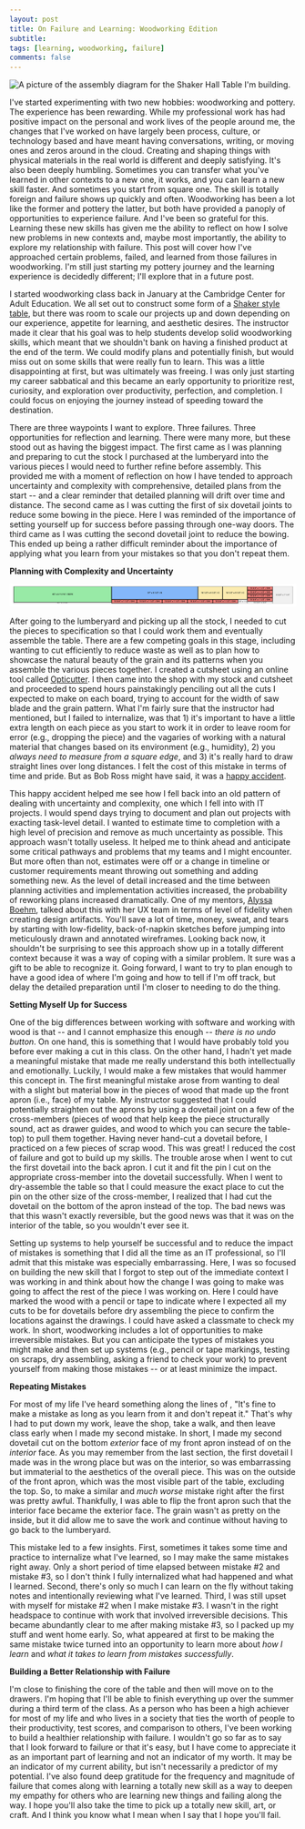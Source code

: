 ```yaml
---
layout: post
title: On Failure and Learning: Woodworking Edition
subtitle: 
tags: [learning, woodworking, failure]
comments: false
---
```


<img src="/assets/img/shaker-hallway-table-diagram.png" class="center" alt="A picture of the assembly diagram for the Shaker Hall Table I'm building.">

I've started experimenting with two new hobbies: woodworking and pottery. The experience has been rewarding. While my professional work has had positive impact on the personal and work lives of the people around me, the changes that I've worked on have largely been process, culture, or technology based and have meant having conversations, writing, or moving ones and zeros around in the cloud. Creating and shaping things with physical materials in the real world is different and deeply satisfying. It's also been deeply humbling. Sometimes you can transfer what you've learned in other contexts to a new one, it works, and you can learn a new skill faster. And sometimes you start from square one. The skill is totally foreign and failure shows up quickly and often. Woodworking has been a lot like the former and pottery the latter, but both have provided a panoply of opportunities to experience failure. And I've been so grateful for this. Learning these new skills has given me the ability to reflect on how I solve new problems in new contexts and, maybe most importantly, the ability to explore my relationship with failure. This post will cover how I've approached certain problems, failed, and learned from those failures in woodworking. I'm still just starting my pottery journey and the learning experience is decidedly different; I'll explore that in a future post.                           

I started woodworking class back in January at the Cambridge Center for Adult Education. We all set out to construct some form of a [Shaker style table](https://www.woodsmithplans.com/plan/shaker-hall-table/), but there was room to scale our projects up and down depending on our experience, appetite for learning, and aesthetic desires. The instructor made it clear that his goal was to help students develop solid woodworking skills, which meant that we shouldn't bank on having a finished product at the end of the term. We could modify plans and potentially finish, but would miss out on some skills that were really fun to learn. This was a little disappointing at first, but was ultimately was freeing. I was only just starting my career sabbatical and this became an early opportunity to prioritize rest, curiosity, and exploration over productivity, perfection, and completion. I could focus on enjoying the journey instead of speeding toward the destination.

There are three waypoints I want to explore. Three failures. Three opportunities for reflection and learning. There were many more, but these stood out as having the biggest impact. The first came as I was planning and preparing to cut the stock I purchased at the lumberyard into the various pieces I would need to further refine before assembly. This provided me with a moment of reflection on how I have tended to approach uncertainty and complexity with comprehensive, detailed plans from the start -- and a clear reminder that detailed planning will drift over time and distance. The second came as I was cutting the first of six dovetail joints to reduce some bowing in the piece. Here I was reminded of the importance of setting yourself up for success before passing through one-way doors. The third came as I was cutting the second dovetail joint to reduce the bowing. This ended up being a rather difficult reminder about the importance of applying what you learn from your mistakes so that you don't repeat them.

**Planning with Complexity and Uncertainty**

<img src="/assets/img/woodworking-cutsheet-example.png" class="center" alt="A screenshot of the cutsheet I created to plan cutting pieces from my lumberyard stock.">

After going to the lumberyard and picking up all the stock, I needed to cut the pieces to specification so that I could work them and eventually assemble the table. There are a few competing goals in this stage, including wanting to cut efficiently to reduce waste as well as to plan how to showcase the natural beauty of the grain and its patterns when you assemble the various pieces together. I created a cutsheet using an online tool called [Opticutter](https://www.opticutter.com). I then came into the shop with my stock and cutsheet and proceeded to spend hours painstakingly penciling out all the cuts I expected to make on each board, trying to account for the width of saw blade and the grain pattern. What I'm fairly sure that the instructor had mentioned, but I failed to internalize, was that 1) it's important to have a little extra length on each piece as you start to work it in order to leave room for error (e.g., dropping the piece) and the vagaries of working with a natural material that changes based on its environment (e.g., humidity), 2) you _always need to measure from a square edge_, and 3) it's really hard to draw straight lines over long distances. I felt the cost of this mistake in terms of time and pride. But as Bob Ross might have said, it was a [happy accident](https://www.youtube.com/watch?v=Ht9LMYivBnM).

This happy accident helped me see how I fell back into an old pattern of dealing with uncertainty and complexity, one which I fell into with IT projects. I would spend days trying to document and plan out projects with exacting task-level detail. I wanted to estimate time to completion with a high level of precision and remove as much uncertainty as possible. This approach wasn't totally useless. It helped me to think ahead and anticipate some critical pathways and problems that my teams and I might encounter. But more often than not, estimates were off or a change in timeline or customer requirements meant throwing out something and adding something new. As the level of detail increased and the time between planning activities and implementation activities increased, the probability of reworking plans increased dramatically. One of my mentors, [Alyssa Boehm](https://www.linkedin.com/in/alyssajboehm/), talked about this with her UX team in terms of level of fidelity when creating design artifacts. You'll save a lot of time, money, sweat, and tears by starting with low-fidelity, back-of-napkin sketches before jumping into meticulously drawn and annotated wireframes. Looking back now, it shouldn't be surprising to see this approach show up in a totally different context because it was a way of coping with a similar problem. It sure was a gift to be able to recognize it. Going forward, I want to try to plan enough to have a good idea of where I'm going and how to tell if I'm off track, but delay the detailed preparation until I'm closer to needing to do the thing.

**Setting Myself Up for Success**

One of the big differences between working with software and working with wood is that -- and I cannot emphasize this enough -- _there is no undo button_. On one hand, this is something that I would have probably told you before ever making a cut in this class. On the other hand, I hadn't yet made a meaningful mistake that made me really understand this both intellectually and emotionally. Luckily, I would make a few mistakes that would hammer this concept in. The first meaningful mistake arose from wanting to deal with a slight but material bow in the pieces of wood that made up the front apron (i.e., face) of my table. My instructor suggested that I could potentially straighten out the aprons by using a dovetail joint on a few of the cross-members (pieces of wood that help keep the piece structurally sound, act as drawer guides, and wood to which you can secure the table-top) to pull them together. Having never hand-cut a dovetail before, I practiced on a few pieces of scrap wood. This was great! I reduced the cost of failure and got to build up my skills. The trouble arose when I went to cut the first dovetail into the back apron. I cut it and fit the pin I cut on the appropriate cross-member into the dovetail successfully. When I went to dry-assemble the table so that I could measure the exact place to cut the pin on the other size of the cross-member, I realized that I had cut the dovetail on the bottom of the apron instead of the top. The bad news was that this wasn't exactly reversible, but the good news was that it was on the interior of the table, so you wouldn't ever see it.

Setting up systems to help yourself be successful and to reduce the impact of mistakes is something that I did all the time as an IT professional, so I'll admit that this mistake was especially embarrassing. Here, I was so focused on building the new skill that I forgot to step out of the immediate context I was working in and think about how the change I was going to make was going to affect the rest of the piece I was working on. Here I could have marked the wood with a pencil or tape to indicate where I expected all my cuts to be for dovetails before dry assembling the piece to confirm the locations against the drawings. I could have asked a classmate to check my work. In short, woodworking includes a lot of opportunities to make irreversible mistakes. But you can anticipate the types of mistakes you might make and then set up systems (e.g., pencil or tape markings, testing on scraps, dry assembling, asking a friend to check your work) to prevent yourself from making those mistakes -- or at least minimize the impact.

**Repeating Mistakes**

For most of my life I've heard something along the lines of , "It's fine to make a mistake as long as you learn from it and don't repeat it." That's why I had to put down my work, leave the shop, take a walk, and then leave class early when I made my second mistake. In short, I made my second dovetail cut on the bottom _exterior_ face of my front apron instead of on the _interior_ face. As you may remember from the last section, the first dovetail I made was in the wrong place but was on the interior, so was embarrassing but immaterial to the aesthetics of the overall piece. This was on the outside of the front apron, which was the most visible part of the table, excluding the top. So, to make a similar and _much worse_ mistake right after the first was pretty awful. Thankfully, I was able to flip the front apron such that the interior face became the exterior face. The grain wasn't as pretty on the inside, but it did allow me to save the work and continue without having to go back to the lumberyard.

This mistake led to a few insights. First, sometimes it takes some time and practice to internalize what I've learned, so I may make the same mistakes right away. Only a short period of time elapsed between mistake #2 and mistake #3, so I don't think I fully internalized what had happened and what I learned. Second, there's only so much I can learn on the fly without taking notes and intentionally reviewing what I've learned. Third, I was still upset with myself for mistake #2 when I make mistake #3. I wasn't in the right headspace to continue with work that involved irreversible decisions. This became abundantly clear to me after making mistake #3, so I packed up my stuff and went home early. So, what appeared at first to be making the same mistake twice turned into an opportunity to learn more about _how I learn_ and _what it takes to learn from mistakes successfully_.

**Building a Better Relationship with Failure**

I'm close to finishing the core of the table and then will move on to the drawers. I'm hoping that I'll be able to finish everything up over the summer during a third term of the class. As a person who has been a high achiever for most of my life and who lives in a society that ties the worth of people to their productivity, test scores, and comparison to others, I've been working to build a healthier relationship with failure. I wouldn't go so far as to say that I look forward to failure or that it's easy, but I have come to appreciate it as an important part of learning and not an indicator of my worth. It may be an indicator of my current ability, but isn't necessarily a predictor of my potential. I've also found deep gratitude for the frequency and magnitude of failure that comes along with learning a totally new skill as a way to deepen my empathy for others who are learning new things and failing along the way. I hope you'll also take the time to pick up a totally new skill, art, or craft. And I think you know what I mean when I say that I hope you'll fail.